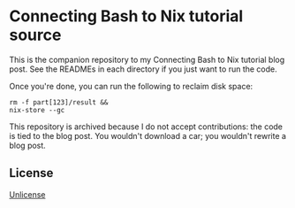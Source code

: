 # Connecting Bash to Nix tutorial source

This is the companion repository to my Connecting Bash to Nix tutorial blog post.
See the READMEs in each directory if you just want to run the code.

Once you're done, you can run the following to reclaim disk space:

```shell
rm -f part[123]/result &&
nix-store --gc
```

This repository is archived because I do not accept contributions:
the code is tied to the blog post.
You wouldn't download a car; you wouldn't rewrite a blog post.

## License

[Unlicense](LICENSE)
